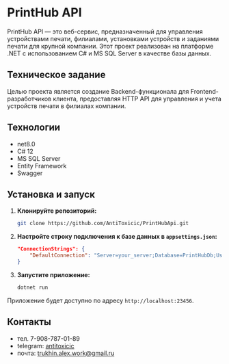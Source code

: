 # PrintHub API

PrintHub API — это веб-сервис, предназначенный для управления устройствами печати, филиалами, установками устройств и заданиями печати для крупной компании. Этот проект реализован на платформе .NET с использованием C# и MS SQL Server в качестве базы данных.

## Техническое задание

Целью проекта является создание Backend-функционала для Frontend-разработчиков клиента, предоставляя HTTP API для управления и учета устройств печати в филиалах компании.

## Технологии

- net8.0
- C# 12
- MS SQL Server
- Entity Framework
- Swagger

## Установка и запуск

1. **Клонируйте репозиторий:**
    ```sh
    git clone https://github.com/AntiToxicic/PrintHubApi.git
    ```

2. **Настройте строку подключения к базе данных в `appsettings.json`:**
    ```json
    "ConnectionStrings": {
        "DefaultConnection": "Server=your_server;Database=PrintHubDb;User Id=your_username;Password=your_password;"
    }
    ```

3. **Запустите приложение:**
    ```sh
    dotnet run
    ```

Приложение будет доступно по адресу `http://localhost:23456`.

## Контакты

- тел. 7-908-787-01-89
- telegram: [antitoxicic](http://t.me/antitoxic_work)
- почта: trukhin.alex.work@gmail.ru
